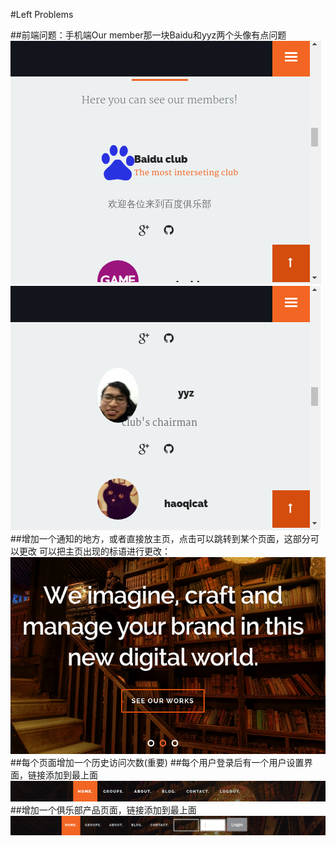 #Left Problems

##前端问题：手机端Our member那一块Baidu和yyz两个头像有点问题
<img src="/show/front1.png"/>
<img src="/show/front2.png"/>
##增加一个通知的地方，或者直接放主页，点击可以跳转到某个页面，这部分可以更改
可以把主页出现的标语进行更改：
<img src="/show/home_phrase.png"/>
##每个页面增加一个历史访问次数(重要)
##每个用户登录后有一个用户设置界面，链接添加到最上面
<img src="/show/bar1.png"/>
##增加一个俱乐部产品页面，链接添加到最上面
<img src="/show/bar2.png"/>


